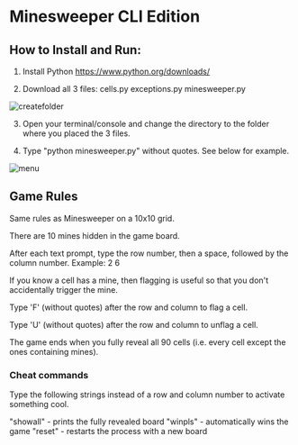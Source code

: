 # Minesweeper CLI Edition

## How to Install and Run:

1. Install Python 
https://www.python.org/downloads/

2. Download all 3 files: cells.py exceptions.py minesweeper.py

![createfolder](https://user-images.githubusercontent.com/62896013/185715138-6feadcf4-8419-40a0-8cdc-c074f2d4429c.png)

3. Open your terminal/console and change the directory to the folder where you placed the 3 files.

4. Type "python minesweeper.py" without quotes. See below for example.

![menu](https://user-images.githubusercontent.com/62896013/185715320-d1853897-1e65-44ff-acff-84e209c4cc70.png)

## Game Rules

Same rules as Minesweeper on a 10x10 grid. 

There are 10 mines hidden in the game board. 

After each text prompt, type the row number, then a space, followed by the column number. Example: 2 6


If you know a cell has a mine, then flagging is useful so that you don't accidentally trigger the mine.

Type 'F' (without quotes) after the row and column to flag a cell.

Type 'U' (without quotes) after the row and column to unflag a cell.


The game ends when you fully reveal all 90 cells (i.e. every cell except the ones containing mines). 

### Cheat commands

Type the following strings instead of a row and column number to activate something cool.

"showall" - prints the fully revealed board
"winpls" - automatically wins the game
"reset" - restarts the process with a new board
